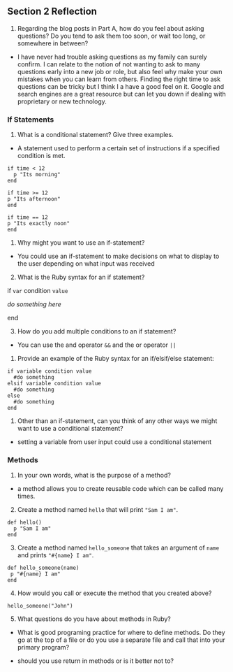## Section 2 Reflection

1. Regarding the blog posts in Part A, how do you feel about asking questions? Do you tend to ask them too soon, or wait too long, or somewhere in between?

+ I have never had trouble asking questions as my family can surely confirm.  I can relate to the notion of not wanting to ask to many questions early into a new job or role, but also feel why make your own mistakes when you can learn from others. Finding the right time to ask questions can be tricky but I think I a have a good feel on it.  Google and search engines are a great resource but can let you down if dealing with proprietary or new technology.

### If Statements

1. What is a conditional statement? Give three examples.

+ A statement used to perform a certain set of instructions if a specified condition is met.

```
if time < 12
  p "Its morning"
end

if time >= 12
p "Its afternoon"
end

if time == 12
p "Its exactly noon"
end
```

1. Why might you want to use an if-statement?

+ You could use an if-statement to make decisions on what to display to the user depending on what input was received  

2. What is the Ruby syntax for an if statement?

if `var` condition `value`

*do something here*

end

3. How do you add multiple conditions to an if statement?

+ You can use the and operator `&&` and the or operator `||`

1. Provide an example of the Ruby syntax for an if/elsif/else statement:

```
if variable condition value
  #do something
elsif variable condition value
  #do something
else
  #do something
end
```

1. Other than an if-statement, can you think of any other ways we might want to use a conditional statement?
+ setting a variable from user input could use a conditional statement



### Methods

1. In your own words, what is the purpose of a method?
+ a method allows you to create reusable code which can be called many times.

2. Create a method named `hello` that will print `"Sam I am"`.

```
def hello()
  p "Sam I am"
end
```

3. Create a method named `hello_someone` that takes an argument of `name` and prints `"#{name} I am"`.

```
def hello_someone(name)
 p "#{name} I am"
end
```

4. How would you call or execute the method that you created above?

  `hello_someone("John")`

5. What questions do you have about methods in Ruby?
+ What is good programing practice for where to define methods.  Do they go at the top of a file or do you use a separate file and call that into your primary program?

+ should you use return in methods or is it better not to?
 
